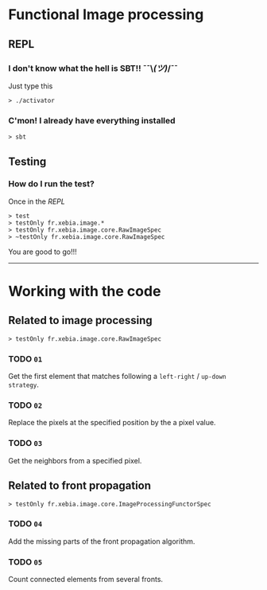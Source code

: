 Functional Image processing
======

## REPL

### I don't know what the hell is SBT!! ¯¯\\_(ツ)_/¯¯ 

Just type this

```
> ./activator
```

### C'mon! I already have everything installed

```
> sbt
```

## Testing

### How do I run the test?

Once in the _REPL_

```
> test
> testOnly fr.xebia.image.*
> testOnly fr.xebia.image.core.RawImageSpec
> ~testOnly fr.xebia.image.core.RawImageSpec
```

You are good to go!!!

------

# Working with the code

## Related to image processing

```
> testOnly fr.xebia.image.core.RawImageSpec
```

### TODO `01`
Get the first element that matches following a `left-right` / `up-down strategy`.

### TODO `02`
Replace the pixels at the specified position by the a pixel value.

### TODO `03`
Get the neighbors from a specified pixel.

## Related to front propagation

```
> testOnly fr.xebia.image.core.ImageProcessingFunctorSpec
```

### TODO `04`
Add the missing parts of the front propagation algorithm.

### TODO `05`
Count connected elements from several fronts.
